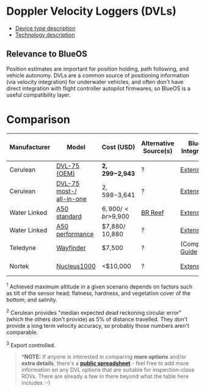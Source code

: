 # Doppler Velocity Loggers (DVLs)

- [Device type description](https://docs.bluerobotics.com/ardusub-zola/hardware/additional/positioning-sensors/#dvl-positioning-systems)
- [Technology description](https://bluerobotics.com/learn/a-smooth-operators-guide-to-underwater-sonars-and-acoustic-devices/#doppler-velocity-logger)

## Relevance to BlueOS

Position estimates are important for position holding, path following, and vehicle autonomy. DVLs are a common source of positioning information (via velocity integration) for underwater vehicles, and often don't have direct integration with flight controller autopilot firmwares, so BlueOS is a useful compatibility layer.

# Comparison

|Manufacturer|Model|Cost (USD)|Alternative Source(s)|BlueOS Integration?|Depth rating (m)|Min. altitude (m)|Max.<sup>1</sup> altitude (m)|Max. speed (m/s)|Long Term Accuracy|Diameter (mm)|Height (mm)|Mass (kg)|Volume (L)|Avg. Power (W)|DC input (V)|Freq. (kHz)|Ping rate (Hz)|
|---|---|---|---|---|---|---|---|---|---|---|---|---|---|---|---|---|---|
|Cerulean|[DVL-75 (OEM)](https://ceruleansonar.com/products/dvl-75-oem)|**$2,299-$2,943**|?|[Extension](https://docs.bluerobotics.com/BlueOS-Extensions-Repository/#:~:text=Cerulean%20DVL,-Maintainer)|300|0.3|40+|4.12|?<sup>2</sup>|77|33|**0.25**|0.1 (+elec)|8|12-24|675|5-20
|Cerulean|[DVL-75 most-/<br>all-in-one](https://ceruleansonar.com/products/dvl-75-with-housing-and-integrated-sensor-head)|$2,598-$3,641|?|[Extension](https://docs.bluerobotics.com/BlueOS-Extensions-Repository/#:~:text=Cerulean%20DVL,-Maintainer)|300|0.3|40+|4.12|?<sup>2</sup>|82|111|0.73|0.52|8|12-24|675|5-20
|Water Linked|[A50<br>standard](https://waterlinked.com/shop/dvl-a50-114#attr=8,53)|$6,900/<br>$9,900|[BR Reef](https://bluerobotics.com/store/the-reef/dvl-a50/)|[Extension](https://docs.bluerobotics.com/BlueOS-Extensions-Repository/#:~:text=Water%20Linked%20DVL,-Maintainer)|300/<br>**600**|**0.05**|50|3.75|1.01%|**66**|**25**|**0.25**|**0.1**|**3**|10-30|1000|4-26
|Water Linked|[A50<br>performance](https://store.waterlinked.com/product/dvl-a50/)|$7,880/<br>10,880|?|[Extension](https://docs.bluerobotics.com/BlueOS-Extensions-Repository/#:~:text=Water%20Linked%20DVL,-Maintainer)|300/<br>**600**|**0.05**|50|3.75|**0.1%**<sup>3</sup>|**66**|**25**|**0.25**|**0.1**|**3**|10-30|1000|4-26
|Teledyne|[Wayfinder](http://www.teledynemarine.com/Wayfinder)|$7,500|?|(Companion) [Guide](https://discuss.bluerobotics.com/t/dvl-recommendations/10775/4) |200|0.5|60|**10**|1.15%|100x100sq|70|0.85|0.7|**3**|11.4-36.7|600|<=16
|Nortek|[Nucleus1000](https://www.nortekgroup.com/products/nucleus1000)|<$10,000|?|[Extension](https://docs.bluerobotics.com/BlueOS-Extensions-Repository/#:~:text=Nortek%20Nucleus,-Maintainer)|300|0.1|50|?|1.01%/ 0.3%<sup>3</sup>|90|42|0.535||<4|10-32|1000|<=8

<sup>1</sup> Achieved maximum altitude in a given scenario depends on factors such as tilt of the sensor head; flatness, hardness, and vegetation cover of the bottom; and salinity.

<sup>2</sup> Cerulean provides "median expected dead reckoning circular error" (which the others don't provide) as 5% of distance travelled. They don't provide a long term velocity accuracy, so probably those numbers aren't comparable.

<sup>3</sup> Export controlled.

> ***NOTE:** If anyone is interested in comparing **more options** and/or **extra details**, there's a [**public spreadsheet**](https://docs.google.com/spreadsheets/d/1OgTeGA1q29m4dUGCgHnPJI83A21Asu1V5mgdpjjWHt8/edit?usp=sharing) - feel free to add more information on any DVL options that are suitable for inspection-class ROVs. There are already a few in there beyond what the table here includes :-)
